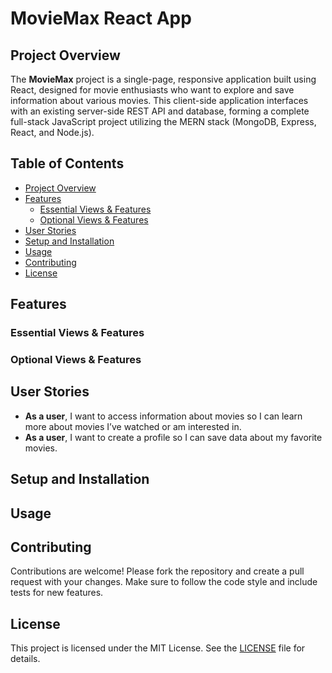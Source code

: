 # MovieMax React App

## Project Overview

The **MovieMax** project is a single-page, responsive application built using React, designed for movie enthusiasts who want to explore and save information about various movies. This client-side application interfaces with an existing server-side REST API and database, forming a complete full-stack JavaScript project utilizing the MERN stack (MongoDB, Express, React, and Node.js).

## Table of Contents

- [Project Overview](#project-overview)
- [Features](#features)
  - [Essential Views & Features](#essential-views--features)
  - [Optional Views & Features](#optional-views--features)
- [User Stories](#user-stories)
- [Setup and Installation](#setup-and-installation)
- [Usage](#usage)
- [Contributing](#contributing)
- [License](#license)

## Features

### Essential Views & Features

### Optional Views & Features

## User Stories

- **As a user**, I want to access information about movies so I can learn more about movies I’ve watched or am interested in.
- **As a user**, I want to create a profile so I can save data about my favorite movies.

## Setup and Installation

## Usage

## Contributing

Contributions are welcome! Please fork the repository and create a pull request with your changes. Make sure to follow the code style and include tests for new features.

## License

This project is licensed under the MIT License. See the [LICENSE](LICENSE) file for details.